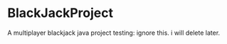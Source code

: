 # BlackJackProject
A multiplayer blackjack java project
testing: ignore this. i will delete later. 
